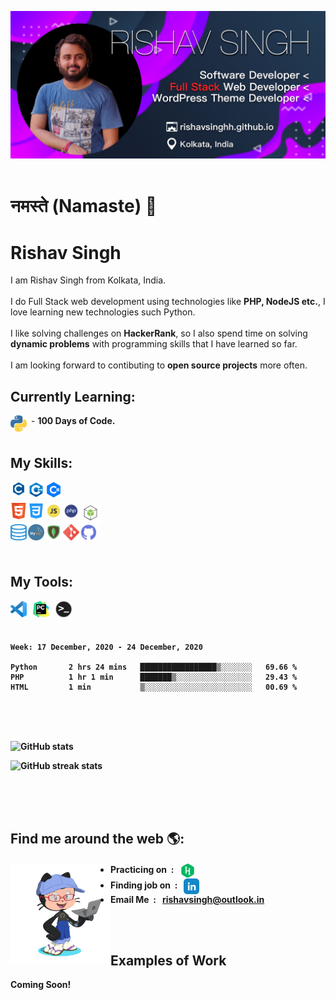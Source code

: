 <img src="assets/final_banner.jpg"><br/><br/>

# नमस्ते (Namaste) 🙏

# Rishav Singh
I am Rishav Singh from Kolkata, India. <br/><br/>I do Full Stack web development using technologies like <b>PHP, NodeJS etc.</b>, I love learning new technologies such Python. <br/><br/> I like solving challenges on <b>HackerRank</b>, so I also spend time on solving <b>dynamic problems</b> with programming skills that I have learned so far.<br/><br/> I am looking forward to contibuting to <b>open source projects</b> more often.

## Currently Learning:

<img align="left" alt="Python" width="26px" src="assets/python.png" style="margin-right: 7px" /> - <b>100 Days of Code.
<br/>
<br/>

## My Skills:

<img align="left" alt="C Prog." width="26px" src="assets/c-logo.png" style="margin-right: 2px" />
<img align="left" alt="C Prog." width="26px" src="assets/cpp.png" style="margin-right: 2px" />
<img align="left" alt="C Prog." width="26px" src="assets/csharp_logo.png" style="margin-right: 2px" />
<br/><br/>
<img align="left" alt="HTML5" width="26px" src="assets/html.png" style="margin-right: 2px" />
<img align="left" alt="CSS3" width="26px" src="assets/css.png" style="margin-right: 2px" />
<img align="left" alt="JavaScript" width="26px" src="assets/js.png" style="margin-right: 2px" />
<img align="left" alt="PHP" width="26px" src="assets/php.png" style="margin-right: 2px" />
<img align="left" alt="Node.js" width="32px" src="assets/node.png" style="margin-right: 2px" /><br/><br/>
<img align="left" alt="SQL" width="26px" height="26px" src="assets/sql.png" style="margin-right: 2px" />
<img align="left" alt="MySQL" width="26px" src="assets/mysql.png" style="margin-right: 2px" />
<img align="left" alt="MongoDB" width="26px" src="assets/mongodb.png" style="margin-right: 2px" />
<img align="left" alt="Git" width="26px" src="assets/git.png" style="margin-right: 2px" />
<img align="left" alt="GitHub" width="26px" src="assets/github_icon.png" style="margin-right: 2px" />
<br/>
<br/>
<br/>

## My Tools:
<img align="left" alt="Visual Studio Code" width="26px" src="assets/vscode.png" />
<img align="left" alt="PyCharm" width="26px" src="assets/pycharm.png" style="margin-left: 10px" />
<img align="left" alt="Terminal" width="26px" src="assets/terminal.png" style="margin-left: 10px" />
<br/>
<br/>
<br/>

<!--START_SECTION:waka-->
```text
Week: 17 December, 2020 - 24 December, 2020

Python       2 hrs 24 mins   █████████████████▒░░░░░░░   69.66 % 
PHP          1 hr 1 min      ███████▒░░░░░░░░░░░░░░░░░   29.43 % 
HTML         1 min           ▒░░░░░░░░░░░░░░░░░░░░░░░░   00.69 % 
```
<!--END_SECTION:waka-->

<br/>
<br/>
<br/>

![GitHub stats](https://github-readme-stats.vercel.app/api?username=rishavsinghh&show_icons=true&count_private=true)  

![GitHub streak stats](https://github-readme-streak-stats.herokuapp.com/?user=rishavsinghh)  

<br/>
<br/>
<br/>

## Find me around the web 🌎:
<img align="left" width="160" height="160" src="assets/my-octocat.png"></a>


- Practicing on &nbsp;: &nbsp; [<img src='assets/hackerrank.png' alt='hackerrank' height='25' align="center">](rishav09)
- Finding job on &nbsp;: &nbsp; [<img src='assets/linkedin.png' alt='linkedin' height='25' align="center">](https://www.linkedin.com/in/rishavsingh@outlook.in/)
- Email Me &nbsp;: &nbsp; rishavsingh@outlook.in
<br/>
<br/>


## Examples of Work
Coming Soon!
<br/>
<br/>


